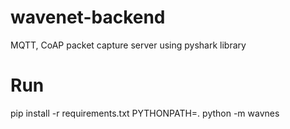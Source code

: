 # wavenet-backend
MQTT, CoAP packet capture server using pyshark library

# Run
pip install -r requirements.txt
PYTHONPATH=. python -m wavnes
